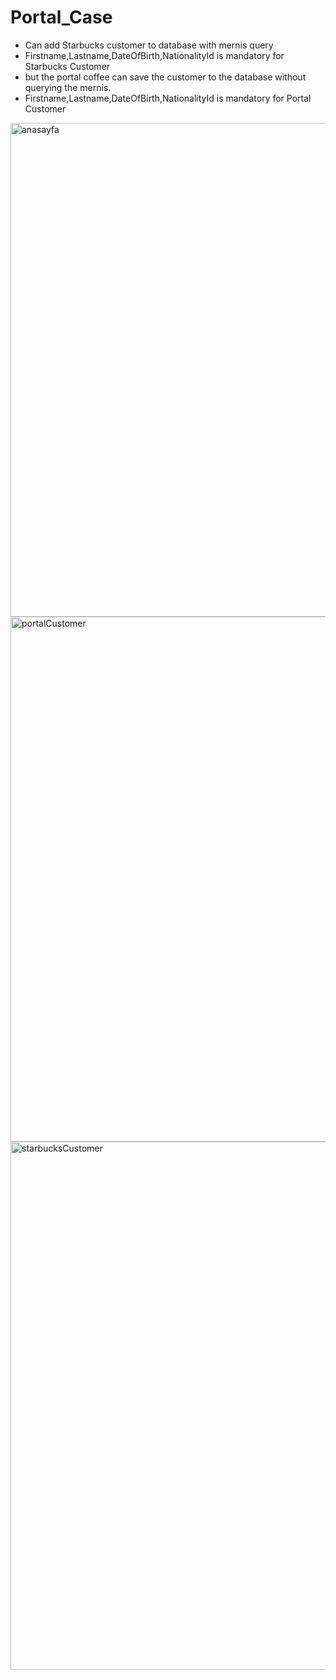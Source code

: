 # Portal_Case
* Can add Starbucks customer to database with mernis query
* Firstname,Lastname,DateOfBirth,NationalityId is mandatory for Starbucks Customer
* but the portal coffee can save the  customer to the database without querying the mernis.
* Firstname,Lastname,DateOfBirth,NationalityId is mandatory for Portal Customer
<img width="790" alt="anasayfa" src="https://github.com/OnurRozet/Portal_Case/assets/96264091/01a7c3b9-2e63-484d-b09b-36e269846ebd">
  <img width="840" alt="portalCustomer" src="https://github.com/OnurRozet/Portal_Case/assets/96264091/db9cabef-84df-4a96-b93d-77ca8870c02e">
  
<img width="845" alt="starbucksCustomer" src="https://github.com/OnurRozet/Portal_Case/assets/96264091/84243f38-eb07-430c-b83d-383b7db06b01">
